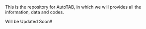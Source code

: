 This is the repository for AutoTAB, in which we will provides all the information, data and codes.

Will be Updated Soon!!
